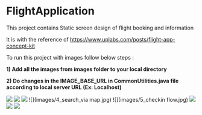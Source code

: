 # FlightApplication
This project contains Static screen design of flight booking and information

It is with the reference of 
https://www.uplabs.com/posts/flight-app-concept-kit


To run this project with images follow below steps :

<B>1) Add all the images from images folder to your local directory </B>

<B>2) Do changes in the IMAGE_BASE_URL in CommonUtilities.java file according to local server URL (Ex: Localhost) </B>


![](images/1_splashscreen.jpg)
![](images/2_search_flow.jpg)
![](images/3_BookingFlow.jpg)
![](images/4_search_via map.jpg)
![](images/5_checkin flow.jpg)
![](images/6_TrackFlight.jpg)
![](images/7_MyFlight.jpg)
![](images/8_price_stats.jpg)


